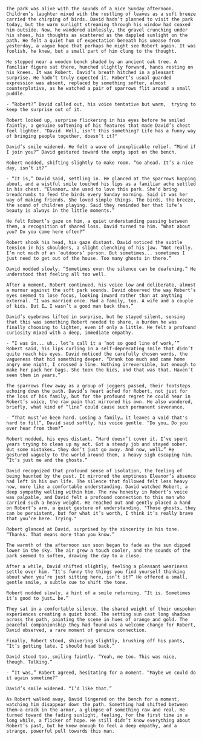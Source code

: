   `The park was alive with the sounds of a nice Sunday afternoon. Children’s laughter mixed with the rustling of leaves as a soft breeze carried the chirping of birds. David hadn’t planned to visit the park today, but the warm sunlight streaming through his window had coaxed him outside. Now, he wandered aimlessly, the gravel crunching under his shoes, his thoughts as scattered as the dappled sunlight on the path. He felt a quiet hum of expectation beneath his unease from yesterday, a vague hope that perhaps he might see Robert again. It was foolish, he knew, but a small part of him clung to the thought.`

  `He stopped near a wooden bench shaded by an ancient oak tree. A familiar figure sat there, hunched slightly forward, hands resting on his knees. It was Robert. David’s breath hitched in a pleasant surprise. He hadn’t truly expected it. Robert’s usual guarded expression was absent, replaced by something softer, almost counterplative, as he watched a pair of sparrows flit around a small puddle.`

  `- “Robert?” David called out, his voice tentative but warm,  trying to keep the surprise out of it.`

  `Robert looked up, surprise flickering in his eyes before he smiled faintly, a genuine softening of his features that made David’s chest feel lighter. "David. Well, isn't this something? Life has a funny way of bringing people together, doesn’t it?"`

  `David’s smile widened. He felt a wave of inexplicable relief. “Mind if I join you?” David gestured toward the empty spot on the bench.`

  `Robert nodded, shifting slightly to make room. “Go ahead. It’s a nice day, isn’t it?”`

  `- “It is,” David said, settling in. He glanced at the sparrows hopping about, and a wistful smile touched his lips as a familiar ache settled in his chest. “Eleanor… she used to love this park. She’d bring breadcrumbs to feed the birds every Sunday morning. Said it was her way of making friends. She loved simple things. The birds, the breeze, the sound of children playing. Said they reminded her that life’s beauty is always in the little moments.”`

  `He felt Robert’s gaze on him, a quiet understanding passing between them, a recognition of shared loss. David turned to him. “What about you? Do you come here often?”`

  `Robert shook his head, his gaze distant. David noticed the subtle tension in his shoulders, a slight clenching of his jaw. “Not really. I’m not much of an ‘outdoors’ person. But sometimes... sometimes I just need to get out of the house. Too many ghosts in there.”`

  `David nodded slowly, “Sometimes even the silence can be deafening.” He understood that feeling all too well.`

  `After a moment, Robert continued, his voice low and deliberate, almost a murmur against the soft park sounds. David observed the way Robert’s eyes seemed to lose focus, looking inward rather than at anything external. “I was married once. Had a family, too. A wife and a couple of kids. But I… I wasn’t a good man back then.”`

  `David’s eyebrows lifted in surprise, but he stayed silent, sensing that this was something Robert needed to share, a burden he was finally choosing to lighten, even if only a little. He felt a profound curiosity mixed with a deep, immediate empathy.`

  `- “I was in... uh.. let’s call it a ‘not so good line of work,’” Robert said, his lips curling in a self-deprecating smile that didn’t quite reach his eyes. David noticed the carefully chosen words, the vagueness that hid something deeper. “Drank too much and came home angry one night, I crossed a line. Nothing irreversible, but enough to make her pack her bags. She took the kids, and that was that. Haven’t seen them in years.”`

  `The sparrows flew away as a group of joggers passed, their footsteps echoing down the path. David’s heart ached for Robert, not just for the loss of his family, but for the profound regret he could hear in Robert’s voice, the raw pain that mirrored his own. He also wondered, briefly, what kind of “line” could cause such permanent severance.`

  `- “That must’ve been hard. Losing a family… it leaves a void that's hard to fill”, David said softly, his voice gentle. “Do you… Do you ever hear from them?”`

  `Robert nodded, his eyes distant. “Hard doesn’t cover it. I’ve spent years trying to clean up my act. Got a steady job and stayed sober. But some mistakes… they don’t just go away. And now, well…” He gestured vaguely to the world around them, a heavy sigh escaping him. “It’s just me and the ghosts.”`

  `David recognized that profound sense of isolation, the feeling of being haunted by the past. It mirrored the emptiness Eleanor’s absence had left in his own life. The silence that followed felt less heavy now, more like a comfortable understanding. David watched Robert, a deep sympathy welling within him. The raw honesty in Robert’s voice was palpable, and David felt a profound connection to this man who carried such a heavy weight. He reached out and gently placed a hand on Robert’s arm, a quiet gesture of understanding. "Those ghosts… they can be persistent, but for what it’s worth, I think it’s really brave that you’re here. Trying."`

  `Robert glanced at David, surprised by the sincerity in his tone. “Thanks. That means more than you know.”`

  `The warmth of the afternoon sun soon began to fade as the sun dipped lower in the sky. The air grew a touch cooler, and the sounds of the park seemed to soften, drawing the day to a close.`

  `After a while, David shifted slightly, feeling a pleasant weariness settle over him. “It’s funny the things you find yourself thinking about when you’re just sitting here, isn’t it?” He offered a small, gentle smile, a subtle cue to shift the tone.`

  `Robert nodded slowly, a hint of a smile returning. “It is. Sometimes it’s good to just… be.”`

  `They sat in a comfortable silence, the shared weight of their unspoken experiences creating a quiet bond. The setting sun cast long shadows across the path, painting the scene in hues of orange and gold. The peaceful companionship they had found was a welcome change for Robert, David observed, a rare moment of genuine connection.`

  `Finally, Robert stood, shivering slightly, brushing off his pants, “It’s getting late. I should head back.”`

  `David stood too, smiling faintly. “Yeah, me too. This was nice, though. Talking.”`

  `- “It was,” Robert agreed, hesitating for a moment. “Maybe we could do it again sometime?”`

  `David’s smile widened. “I’d like that.”`

  `As Robert walked away, David lingered on the bench for a moment, watching him disappear down the path. Something had shifted between them—a crack in the armor, a glimpse of something raw and real. He turned toward the fading sunlight, feeling, for the first time in a long while, a flicker of hope. He still didn’t know everything about Robert’s past, but he knew enough to feel a deep empathy, and a strange, powerful pull towards this man.`